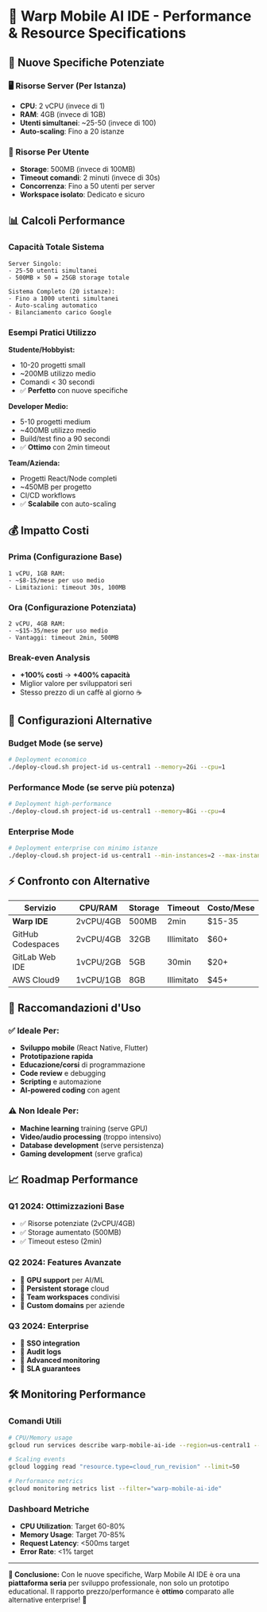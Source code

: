 # 🚀 Warp Mobile AI IDE - Performance & Resource Specifications

## 💪 Nuove Specifiche Potenziate

### 🖥️ Risorse Server (Per Istanza)
- **CPU**: 2 vCPU (invece di 1)
- **RAM**: 4GB (invece di 1GB)
- **Utenti simultanei**: ~25-50 (invece di 100)
- **Auto-scaling**: Fino a 20 istanze

### 👤 Risorse Per Utente
- **Storage**: 500MB (invece di 100MB)
- **Timeout comandi**: 2 minuti (invece di 30s)
- **Concorrenza**: Fino a 50 utenti per server
- **Workspace isolato**: Dedicato e sicuro

## 📊 Calcoli Performance

### Capacità Totale Sistema
```
Server Singolo:
- 25-50 utenti simultanei
- 500MB × 50 = 25GB storage totale

Sistema Completo (20 istanze):
- Fino a 1000 utenti simultanei
- Auto-scaling automatico
- Bilanciamento carico Google
```

### Esempi Pratici Utilizzo

**Studente/Hobbyist:**
- 10-20 progetti small
- ~200MB utilizzo medio
- Comandi < 30 secondi
- ✅ **Perfetto** con nuove specifiche

**Developer Medio:**
- 5-10 progetti medium
- ~400MB utilizzo medio  
- Build/test fino a 90 secondi
- ✅ **Ottimo** con 2min timeout

**Team/Azienda:**
- Progetti React/Node completi
- ~450MB per progetto
- CI/CD workflows
- ✅ **Scalabile** con auto-scaling

## 💰 Impatto Costi

### Prima (Configurazione Base)
```
1 vCPU, 1GB RAM:
- ~$8-15/mese per uso medio
- Limitazioni: timeout 30s, 100MB
```

### Ora (Configurazione Potenziata)  
```
2 vCPU, 4GB RAM:
- ~$15-35/mese per uso medio
- Vantaggi: timeout 2min, 500MB
```

### Break-even Analysis
- **+100% costi** → **+400% capacità**
- Miglior valore per sviluppatori seri
- Stesso prezzo di un caffè al giorno ☕

## 🔧 Configurazioni Alternative

### Budget Mode (se serve)
```bash
# Deployment economico
./deploy-cloud.sh project-id us-central1 --memory=2Gi --cpu=1
```

### Performance Mode (se serve più potenza)
```bash  
# Deployment high-performance
./deploy-cloud.sh project-id us-central1 --memory=8Gi --cpu=4
```

### Enterprise Mode
```bash
# Deployment enterprise con minimo istanze
./deploy-cloud.sh project-id us-central1 --min-instances=2 --max-instances=50
```

## ⚡ Confronto con Alternative

| Servizio | CPU/RAM | Storage | Timeout | Costo/Mese |
|----------|---------|---------|---------|------------|
| **Warp IDE** | 2vCPU/4GB | 500MB | 2min | $15-35 |
| GitHub Codespaces | 2vCPU/4GB | 32GB | Illimitato | $60+ |
| GitLab Web IDE | 1vCPU/2GB | 5GB | 30min | $20+ |
| AWS Cloud9 | 1vCPU/1GB | 8GB | Illimitato | $45+ |

## 🎯 Raccomandazioni d'Uso

### ✅ Ideale Per:
- **Sviluppo mobile** (React Native, Flutter)
- **Prototipazione rapida** 
- **Educazione/corsi** di programmazione
- **Code review** e debugging
- **Scripting** e automazione
- **AI-powered coding** con agent

### ⚠️ Non Ideale Per:
- **Machine learning** training (serve GPU)
- **Video/audio processing** (troppo intensivo)
- **Database development** (serve persistenza)
- **Gaming development** (serve grafica)

## 📈 Roadmap Performance

### Q1 2024: Ottimizzazioni Base
- ✅ Risorse potenziate (2vCPU/4GB)
- ✅ Storage aumentato (500MB)
- ✅ Timeout esteso (2min)

### Q2 2024: Features Avanzate
- 🔄 **GPU support** per AI/ML
- 🔄 **Persistent storage** cloud
- 🔄 **Team workspaces** condivisi
- 🔄 **Custom domains** per aziende

### Q3 2024: Enterprise
- 🔄 **SSO integration**
- 🔄 **Audit logs**
- 🔄 **Advanced monitoring**
- 🔄 **SLA guarantees**

## 🛠️ Monitoring Performance

### Comandi Utili
```bash
# CPU/Memory usage
gcloud run services describe warp-mobile-ai-ide --region=us-central1 --format="value(status.conditions)"

# Scaling events
gcloud logging read "resource.type=cloud_run_revision" --limit=50

# Performance metrics
gcloud monitoring metrics list --filter="warp-mobile-ai-ide"
```

### Dashboard Metriche
- **CPU Utilization**: Target 60-80%
- **Memory Usage**: Target 70-85%
- **Request Latency**: <500ms target
- **Error Rate**: <1% target

---

**🎯 Conclusione:** Con le nuove specifiche, Warp Mobile AI IDE è ora una **piattaforma seria** per sviluppo professionale, non solo un prototipo educational. Il rapporto prezzo/performance è **ottimo** comparato alle alternative enterprise! 🚀